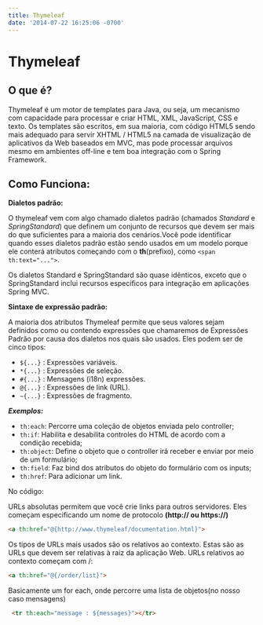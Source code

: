 ```yaml
---
title: Thymeleaf
date: '2014-07-22 16:25:06 -0700'
---
```


# Thymeleaf

## O que é?

Thymeleaf é um motor de templates para Java, ou seja, um mecanismo com capacidade para processar e criar HTML, XML, JavaScript, CSS e texto. Os templates são escritos, em sua maioria, com código HTML5 sendo mais adequado para servir XHTML / HTML5 na camada de visualização de aplicativos da Web baseados em MVC, mas pode processar arquivos mesmo em ambientes off-line e tem boa integração com o Spring Framework.

## Como Funciona:

**Dialetos padrão:**

O thymeleaf vem com algo chamado dialetos padrão \(chamados _Standard_ e _SpringStandard_\) que definem um conjunto de recursos que devem ser mais do que suficientes para a maioria dos cenários.Você pode identificar quando esses dialetos padrão estão sendo usados ​​em um modelo porque ele conterá atributos começando com o **th**\(prefixo\), como `<span th:text="...">`.

Os dialetos Standard e SpringStandard são quase idênticos, exceto que o SpringStandard inclui recursos específicos para integração em aplicações Spring MVC.

**Sintaxe de expressão padrão:**

A maioria dos atributos Thymeleaf permite que seus valores sejam definidos como ou contendo expressões que chamaremos de Expressões Padrão por causa dos dialetos nos quais são usados. Eles podem ser de cinco tipos:

* `${...}` : Expressões variáveis.
* `*{...}` : Expressões de seleção.
* `#{...}` : Mensagens \(i18n\) expressões.
* `@{...}` : Expressões de link \(URL\).
* `~{...}` : Expressões de fragmento.

_**Exemplos:**_

* `th:each`: Percorre uma coleção de objetos enviada pelo controller;
* `th:if`: Habilita e desabilita controles do HTML de acordo com a condição recebida;
* `th:object`: Define o objeto que o controller irá receber e enviar por meio de um formulário;
* `th:field`: Faz bind dos atributos do objeto do formulário com os inputs;
* `th:href`: Para adicionar um link.

No código:

URLs absolutas permitem que você crie links para outros servidores. Eles começam especificando um nome de protocolo **\(http:// ou https://\)**

```html
<a th:href="@{http://www.thymeleaf/documentation.html}">
```

Os tipos de URLs mais usados ​​são os relativos ao contexto. Estas são as URLs que devem ser relativas à raiz da aplicação Web. URLs relativos ao contexto começam com /:

```html
<a th:href="@{/order/list}">
```

Basicamente um for each, onde percorre uma lista de objetos\(no nosso caso mensagens\)

```html
 <tr th:each="message : ${messages}"></tr>
```

